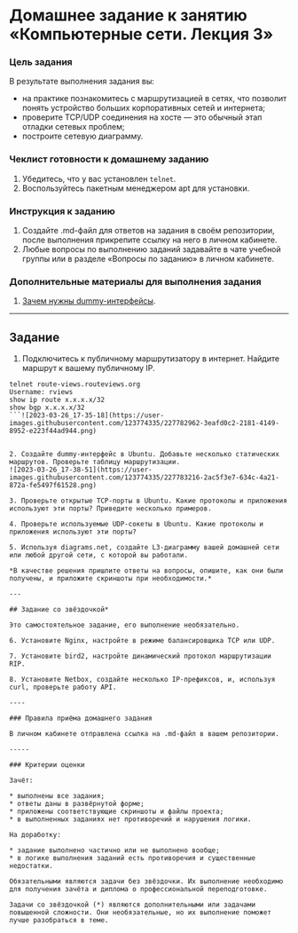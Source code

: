# Домашнее задание к занятию «Компьютерные сети. Лекция 3»

### Цель задания

В результате выполнения задания вы:

* на практике познакомитесь с маршрутизацией в сетях, что позволит понять устройство больших корпоративных сетей и интернета;
* проверите TCP/UDP соединения на хосте — это обычный этап отладки сетевых проблем;
* построите сетевую диаграмму.

### Чеклист готовности к домашнему заданию

1. Убедитесь, что у вас установлен `telnet`.
2. Воспользуйтесь пакетным менеджером apt для установки.


### Инструкция к заданию

1. Создайте .md-файл для ответов на задания в своём репозитории, после выполнения прикрепите ссылку на него в личном кабинете.
2. Любые вопросы по выполнению заданий задавайте в чате учебной группы или в разделе «Вопросы по заданию» в личном кабинете.


### Дополнительные материалы для выполнения задания

1. [Зачем нужны dummy-интерфейсы](https://tldp.org/LDP/nag/node72.html).

------

## Задание

1. Подключитесь к публичному маршрутизатору в интернет. Найдите маршрут к вашему публичному IP.

 ```
telnet route-views.routeviews.org
Username: rviews
show ip route x.x.x.x/32
show bgp x.x.x.x/32
```![2023-03-26_17-35-18](https://user-images.githubusercontent.com/123774335/227782962-3eafd0c2-2181-4149-8952-e223f44ad944.png)


2. Создайте dummy-интерфейс в Ubuntu. Добавьте несколько статических маршрутов. Проверьте таблицу маршрутизации.
![2023-03-26_17-38-51](https://user-images.githubusercontent.com/123774335/227783216-2ac5f3e7-634c-4a21-872a-fe5497f61528.png)

3. Проверьте открытые TCP-порты в Ubuntu. Какие протоколы и приложения используют эти порты? Приведите несколько примеров.

4. Проверьте используемые UDP-сокеты в Ubuntu. Какие протоколы и приложения используют эти порты?

5. Используя diagrams.net, создайте L3-диаграмму вашей домашней сети или любой другой сети, с которой вы работали. 

*В качестве решения пришлите ответы на вопросы, опишите, как они были получены, и приложите скриншоты при необходимости.*

 ---
 
## Задание со звёздочкой* 

Это самостоятельное задание, его выполнение необязательно.

6. Установите Nginx, настройте в режиме балансировщика TCP или UDP.

7. Установите bird2, настройте динамический протокол маршрутизации RIP.

8. Установите Netbox, создайте несколько IP-префиксов, и, используя curl, проверьте работу API.

----

### Правила приёма домашнего задания

В личном кабинете отправлена ссылка на .md-файл в вашем репозитории.

-----

### Критерии оценки

Зачёт:

* выполнены все задания;
* ответы даны в развёрнутой форме;
* приложены соответствующие скриншоты и файлы проекта;
* в выполненных заданиях нет противоречий и нарушения логики.

На доработку:

* задание выполнено частично или не выполнено вообще;
* в логике выполнения заданий есть противоречия и существенные недостатки.  
 
Обязательными являются задачи без звёздочки. Их выполнение необходимо для получения зачёта и диплома о профессиональной переподготовке.

Задачи со звёздочкой (*) являются дополнительными или задачами повышенной сложности. Они необязательные, но их выполнение поможет лучше разобраться в теме.
